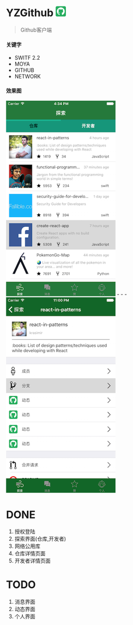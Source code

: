 # YZGithub ![](images/Icon-28.png)
> Github客户端




#### 关键字
* SWITF 2.2
* MOYA
* GITHUB
* NETWORK

#### 效果图
![](images/index.png) - - - ![](images/repoinfo.png)

# DONE
1. 授权登陆
2. 探索界面(仓库,开发者)
3. 网络公用库
4. 仓库详情页面
5. 开发者详情页面

# TODO
1. 消息界面
2. 动态界面
3. 个人界面




